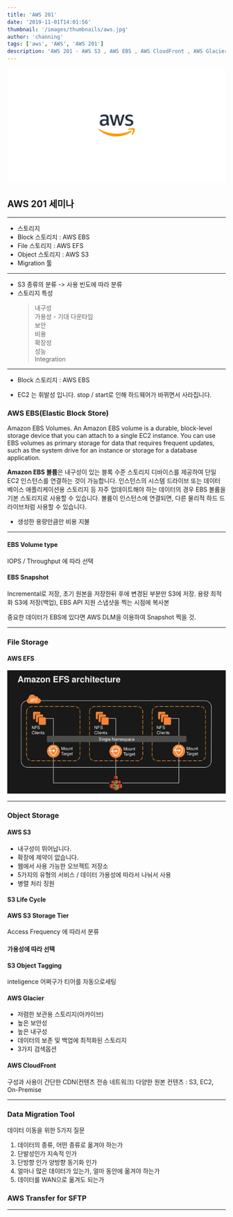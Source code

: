 ```yaml
---
title: 'AWS 201'
date: '2019-11-01T14:01:56'
thumbnail: '/images/thumbnails/aws.jpg'
author: 'channing'
tags: ['aws', 'AWS', 'AWS 201']
description: 'AWS 201 - AWS S3 , AWS EBS , AWS CloudFront , AWS Glacier'
---
```


![aws2](./aws.jpg)

## AWS 201 세미나

---

- 스토리지
- Block 스토리지 : AWS EBS
- File 스토리지 : AWS EFS
- Object 스토리지 : AWS S3
- Migration 툴

---

- S3 종류의 분류 -> 사용 빈도에 따라 분류
- 스토리지 특성 <br>
  >  내구성 <br>
  >  가용성 - 기대 다운타임<br>
  >  보안<br>
  >  비용<br>
  >  확장성<br>
  >  성능<br>
  >  Integration<br>

---

- Block 스토리지 : AWS EBS

- EC2 는 휘발성 입니다. stop / start로 인해 하드웨어가 바뀌면서 사라집니다.

### AWS EBS(Elastic Block Store)

Amazon EBS Volumes. An Amazon EBS volume is a durable, block-level storage device that you can attach to a single EC2 instance. You can use EBS volumes as primary storage for data that requires frequent updates, such as the system drive for an instance or storage for a database application.

**Amazon EBS 볼륨**은 내구성이 있는 블록 수준 스토리지 디바이스를 제공하여 단일 EC2 인스턴스를 연결하는 것이 가능합니다. 인스턴스의 시스템 드라이브 또는 데이터베이스 애플리케이션용 스토리지 등 자주 업데이트해야 하는 데이터의 경우 EBS 볼륨을 기본 스토리지로 사용할 수 있습니다. 볼륨이 인스턴스에 연결되면, 다른 물리적 하드 드라이브처럼 사용할 수 있습니다.

- 생성한 용량만큼만 비용 지불

---

#### EBS Volume type

IOPS / Throughput 에 따라 선택

#### EBS Snapshot

Incremental로 저장, 초기 원본을 저장한뒤 후에 변경된 부분만 S3에 저장.
용량 최적화
S3에 저장(백업), EBS API 지원
스냅샷을 찍는 시점에 복사본

중요한 데이터가 EBS에 있다면 AWS DLM을 이용하여 Snapshot 찍을 것.

---

### File Storage

#### AWS EFS

![efs](./efs.jpg)

---

### Object Storage

#### AWS S3

- 내구성이 뛰어납니다.
- 확장에 제약이 없습니다.
- 웹에서 사용 가능한 오브젝트 저장소
- 5가지의 유형의 서비스 / 데이터 가용성에 따라서 나눠서 사용
- 병렬 처리 징원

#### S3 Life Cycle

#### AWS S3 Storage Tier

Access Frequency 에 따라서 분류

#### 가용성에 따라 선택

#### S3 Object Tagging

inteligence 어쩌구가 티어를 자동으로세팅

#### AWS Glacier

- 저렴한 보관용 스토리지(아카이브)
- 높은 보안성
- 높은 내구성
- 데이터의 보존 및 백업에 최적화된 스토리지
- 3가지 검색옵션

#### AWS CloudFront

구성과 사용이 간단한 CDN(컨텐츠 전송 네트워크)
다양한 원본 컨텐츠 : S3, EC2, On-Premise

---

### Data Migration Tool

데이터 이동을 위한 5가지 질문

1. 데이터의 종류, 어떤 종류로 옮겨야 하는가
2. 단발성인가 지속적 인가
3. 단방향 인가 양방향 동기화 인가
4. 얼마나 많은 데이터가 있는가, 얼마 동안에 옮겨야 하는가
5. 데이터를 WAN으로 옮겨도 되는가

### AWS Transfer for SFTP

---
